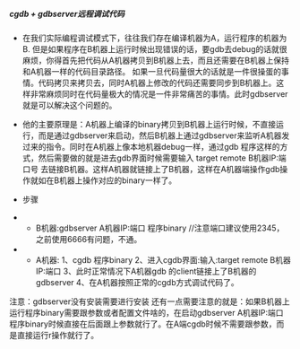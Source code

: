 ##### cgdb + gdbserver远程调试代码
- 在我们实际编程调试模式下，往往我们存在编译机器为A，运行程序的机器为B. 但是如果程序在B机器上运行时候出现错误的话，要gdb去debug的话就很麻烦，你得首先把代码从A机器拷贝到B机器上去，而且还需要在B机器上保持和A机器一样的代码目录路径。
如果一旦代码量很大的话就是一件很操蛋的事情。代码拷贝来拷贝去，同时A机器上修改的代码还需要同步到B机器上。这样非常麻烦同时在代码量极大的情况是一件非常痛苦的事情。此时gdbserver就是可以解决这个问题的。

- 他的主要原理是：A机器上编译的binary拷贝到B机器上运行时候，不直接运行，而是通过gdbserver来启动，然后B机器上通过gdbserver来监听A机器发过来的指令。同时在A机器上像本地机器debug一样，通过gdb 程序这样的方式，然后需要做的就是进去gdb界面时候需要输入
target remote B机器IP:端口号 去链接B机器。这样A机器就链接上了B机器，这样在A机器端操作gdb操作就如在B机器上操作对应的binary一样了。

- 步骤
- - B机器:gdbserver A机器IP:端口 程序binary //注意端口建议使用2345，之前使用6666有问题，不通。
- - A机器:
1、cgdb 程序binary
2、进入cgdb界面:输入:target remote B机器IP:端口
3、此时正常情况下A机器gdb 的client链接上了B机器的gdbserver
4、在A机器按照正常的cgdb方式调试代码了。

注意：gdbserver没有安装需要进行安装
还有一点需要注意的就是：如果B机器上运行程序binary需要跟参数或者配置文件啥的，在启动gdbserver A机器IP:端口 程序binary时候直接在后面跟上参数就行了。在A端cgdb时候不需要跟参数，而是直接运行r操作就行了。
